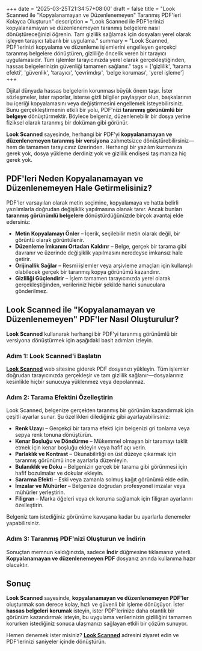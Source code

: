 +++
date = '2025-03-25T21:34:57+08:00'
draft = false
title = "Look Scanned ile \"Kopyalanamayan ve Düzenlenemeyen\" Taranmış PDF'leri Kolayca Oluşturun"
description = "Look Scanned ile PDF'lerinizi kopyalanamayan ve düzenlenemeyen taranmış belgelere nasıl dönüştüreceğinizi öğrenin. Tam gizlilik sağlamak için dosyaları yerel olarak işleyen tarayıcı tabanlı bir uygulama."
summary = "Look Scanned, PDF'lerinizi kopyalama ve düzenleme işlemlerini engelleyen gerçekçi taranmış belgelere dönüştüren, gizliliğe öncelik veren bir tarayıcı uygulamasıdır. Tüm işlemler tarayıcınızda yerel olarak gerçekleştiğinden, hassas belgelerinizin güvenliği tamamen sağlanır."
tags = ['gizlilik', 'tarama efekti', 'güvenlik', 'tarayıcı', 'çevrimdışı', 'belge koruması', 'yerel işleme']
+++

Dijital dünyada hassas belgelerin korunması büyük önem taşır. İster sözleşmeler, ister raporlar, isterse gizli bilgiler paylaşıyor olun, başkalarının bu içeriği kopyalamasını veya değiştirmesini engellemek isteyebilirsiniz. Bunu gerçekleştirmenin etkili bir yolu, PDF'nizi **taranmış görünümlü bir belgeye** dönüştürmektir. Böylece belgeniz, düzenlenebilir bir dosya yerine fiziksel olarak taranmış bir doküman gibi görünür.

**Look Scanned** sayesinde, herhangi bir PDF'yi **kopyalanamayan ve düzenlenemeyen taranmış bir versiyona** zahmetsizce dönüştürebilirsiniz—hem de tamamen tarayıcınız üzerinden. Herhangi bir yazılım kurmanıza gerek yok, dosya yükleme derdiniz yok ve gizlilik endişesi taşımanıza hiç gerek yok.

## PDF'leri Neden Kopyalanamayan ve Düzenlenemeyen Hale Getirmelisiniz?

PDF'ler varsayılan olarak metin seçimine, kopyalamaya ve hatta belirli yazılımlarla doğrudan değişiklik yapılmasına olanak tanır. Ancak bunları **taranmış görünümlü belgelere** dönüştürdüğünüzde birçok avantaj elde edersiniz:

- **Metin Kopyalamayı Önler** – İçerik, seçilebilir metin olarak değil, bir görüntü olarak görüntülenir.
- **Düzenleme İmkanını Ortadan Kaldırır** – Belge, gerçek bir tarama gibi davranır ve üzerinde değişiklik yapılmasını neredeyse imkansız hale getirir.
- **Orijinallik Sağlar** – Resmi işlemler veya arşivleme amaçları için kullanışlı olabilecek gerçek bir taranmış kopya görünümü kazandırır.
- **Gizliliği Güçlendirir** – İşlem tamamen tarayıcınızda yerel olarak gerçekleştiğinden, verileriniz hiçbir şekilde harici sunuculara gönderilmez.

## Look Scanned ile "Kopyalanamayan ve Düzenlenemeyen" PDF'ler Nasıl Oluşturulur?

**Look Scanned** kullanarak herhangi bir PDF'yi taranmış görünümlü bir versiyona dönüştürmek için aşağıdaki basit adımları izleyin.

### Adım 1: Look Scanned'i Başlatın

**[Look Scanned](https://lookscanned.io)** web sitesine giderek PDF dosyanızı yükleyin. Tüm işlemler doğrudan tarayıcınızda gerçekleşir ve tam gizlilik sağlanır—dosyalarınız kesinlikle hiçbir sunucuya yüklenmez veya depolanmaz.

### Adım 2: Tarama Efektini Özelleştirin

Look Scanned, belgenize gerçekten taranmış bir görünüm kazandırmak için çeşitli ayarlar sunar. Şu özellikleri dilediğiniz gibi ayarlayabilirsiniz:

- **Renk Uzayı** – Gerçekçi bir tarama efekti için belgenizi gri tonlama veya sepya renk tonuna dönüştürün.
- **Kenar Boşluğu ve Döndürme** – Mükemmel olmayan bir taramayı taklit etmek için kenar boşluğu ekleyin veya hafif açı verin.
- **Parlaklık ve Kontrast** – Okunabilirliği en üst düzeye çıkarmak için taranmış görünümü ince ayarlarla düzenleyin.
- **Bulanıklık ve Doku** – Belgenizin gerçek bir tarama gibi görünmesi için hafif bozulmalar ve dokular ekleyin.
- **Sararma Efekti** – Eski veya zamanla solmuş kağıt görünümü elde edin.
- **İmzalar ve Mühürler** – Belgenize doğrudan profesyonel imzalar veya mühürler yerleştirin.
- **Filigran** – Marka öğeleri veya ek koruma sağlamak için filigran ayarlarını özelleştirin.

Belgeniz tam istediğiniz görünüme kavuşana kadar bu ayarlarla denemeler yapabilirsiniz.

### Adım 3: Taranmış PDF'nizi Oluşturun ve İndirin

Sonuçtan memnun kaldığınızda, sadece **İndir** düğmesine tıklamanız yeterli. **Kopyalanamayan ve düzenlenemeyen PDF** dosyanız anında kullanıma hazır olacaktır.

## Sonuç

**Look Scanned** sayesinde, **kopyalanamayan ve düzenlenemeyen PDF'ler** oluşturmak son derece kolay, hızlı ve güvenli bir işleme dönüşüyor. İster **hassas belgeleri korumak** isteyin, ister PDF'lerinize daha otantik bir görünüm kazandırmak isteyin, bu uygulama verilerinizin gizliliğini tamamen korurken istediğiniz sonuca ulaşmanızı sağlayan etkili bir çözüm sunuyor.

Hemen denemek ister misiniz? **[Look Scanned](https://lookscanned.io)** adresini ziyaret edin ve PDF'lerinizi saniyeler içinde dönüştürün.
